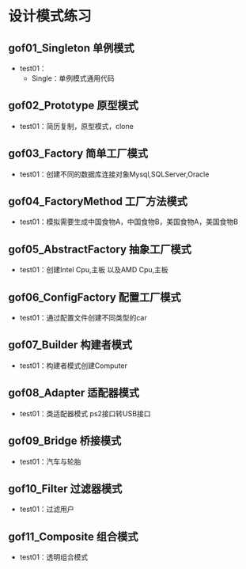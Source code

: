 # 设计模式练习
## gof01_Singleton 单例模式
- test01：
    - Single：单例模式通用代码
    
## gof02_Prototype 原型模式
- test01：简历复制，原型模式，clone

## gof03_Factory 简单工厂模式
- test01：创建不同的数据库连接对象Mysql,SQLServer,Oracle

## gof04_FactoryMethod 工厂方法模式
- test01：模拟需要生成中国食物A，中国食物B，美国食物A，美国食物B

## gof05_AbstractFactory 抽象工厂模式
- test01：创建Intel Cpu,主板 以及AMD Cpu,主板

## gof06_ConfigFactory 配置工厂模式
- test01：通过配置文件创建不同类型的car

## gof07_Builder 构建者模式
- test01：构建者模式创建Computer

## gof08_Adapter 适配器模式
- test01：类适配器模式 ps2接口转USB接口

## gof09_Bridge 桥接模式
- test01：汽车与轮胎

## gof10_Filter 过滤器模式
- test01：过滤用户

## gof11_Composite 组合模式
- test01：透明组合模式
